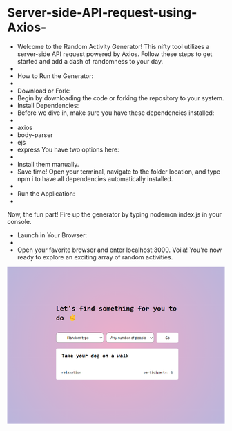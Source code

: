 # Server-side-API-request-using-Axios-
- Welcome to the Random Activity Generator! This nifty tool utilizes a server-side API request powered by Axios. Follow these steps to get started and add a dash of randomness to your day.
-
- How to Run the Generator:
-
- Download or Fork:
-    Begin by downloading the code or forking the repository to your system.
- Install Dependencies:
-    Before we dive in, make sure you have these dependencies installed:
-
-  axios
-  body-parser
-  ejs 
-  express
You have two options here:
-
- Install them manually.
- Save time! Open your terminal, navigate to the folder location, and type npm i to have all dependencies automatically installed.
-
-  Run the Application:
-
Now, the fun part! Fire up the generator by typing nodemon index.js in your console.
-  Launch in Your Browser:
-
- Open your favorite browser and enter localhost:3000. Voilà! You're now ready to explore an exciting array of random activities.


![activity_generator](/preview.png)

